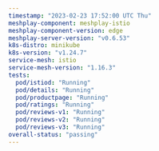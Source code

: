 ```yaml
---
timestamp: "2023-02-23 17:52:00 UTC Thu"
meshplay-component: meshplay-istio
meshplay-component-version: edge
meshplay-server-version: "v0.6.53"
k8s-distro: minikube
k8s-version: "v1.24.7"
service-mesh: istio
service-mesh-version: "1.16.3"
tests:
  pod/istiod: "Running"
  pod/details: "Running"
  pod/productpage: "Running"
  pod/ratings: "Running"
  pod/reviews-v1: "Running"
  pod/reviews-v2: "Running"
  pod/reviews-v3: "Running"
overall-status: "passing"
---
```


